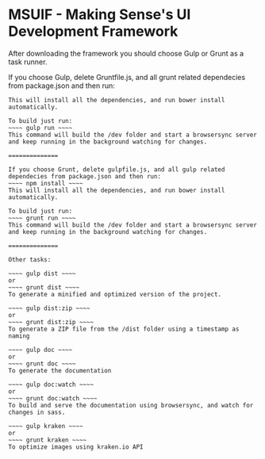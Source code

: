 MSUIF - Making Sense's UI Development Framework
==============

After downloading the framework you should choose Gulp or Grunt as a task runner.

If you choose Gulp, delete Gruntfile.js, and all grunt related dependecies from package.json and then run:
~~~~ npm install ~~~~
This will install all the dependencies, and run bower install automatically.

To build just run:
~~~~ gulp run ~~~~
This command will build the /dev folder and start a browsersync server and keep running in the background watching for changes.

==============

If you choose Grunt, delete gulpfile.js, and all gulp related dependecies from package.json and then run:
~~~~ npm install ~~~~
This will install all the dependencies, and run bower install automatically.

To build just run:
~~~~ grunt run ~~~~
This command will build the /dev folder and start a browsersync server and keep running in the background watching for changes.

==============

Other tasks:

~~~~ gulp dist ~~~~
or
~~~~ grunt dist ~~~~
To generate a minified and optimized version of the project.

~~~~ gulp dist:zip ~~~~
or
~~~~ grunt dist:zip ~~~~
To generate a ZIP file from the /dist folder using a timestamp as naming

~~~~ gulp doc ~~~~
or
~~~~ grunt doc ~~~~
To generate the documentation

~~~~ gulp doc:watch ~~~~
or
~~~~ grunt doc:watch ~~~~
To build and serve the documentation using browsersync, and watch for changes in sass.

~~~~ gulp kraken ~~~~
or
~~~~ grunt kraken ~~~~
To optimize images using kraken.io API
